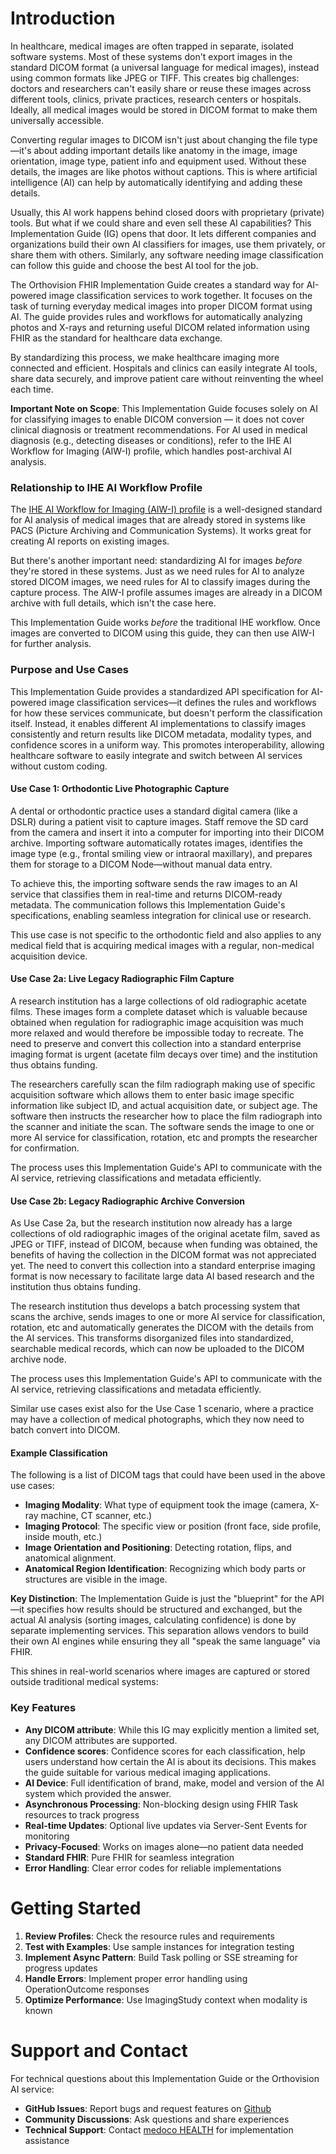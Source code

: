 # Introduction

In healthcare, medical images are often trapped in separate, isolated software systems. Most of these systems don't export images in the standard DICOM format (a universal language for medical images), instead using common formats like JPEG or TIFF. This creates big challenges: doctors and researchers can't easily share or reuse these images across different tools, clinics, private practices, research centers or hospitals. Ideally, all medical images would be stored in DICOM format to make them universally accessible.

Converting regular images to DICOM isn't just about changing the file type—it's about adding important details like anatomy in the image, image orientation, image type, patient info and equipment used. Without these details, the images are like photos without captions. This is where artificial intelligence (AI) can help by automatically identifying and adding these details.

Usually, this AI work happens behind closed doors with proprietary (private) tools. But what if we could share and even sell these AI capabilities? This Implementation Guide (IG) opens that door. It lets different companies and organizations build their own AI classifiers for images, use them privately, or share them with others. Similarly, any software needing image classification can follow this guide and choose the best AI tool for the job.

The Orthovision FHIR Implementation Guide creates a standard way for AI-powered image classification services to work together. It focuses on the task of turning everyday medical images into proper DICOM format using AI. The guide provides rules and workflows for automatically analyzing photos and X-rays and returning useful DICOM related information using FHIR as the standard for healthcare data exchange.

By standardizing this process, we make healthcare imaging more connected and efficient. Hospitals and clinics can easily integrate AI tools, share data securely, and improve patient care without reinventing the wheel each time.

**Important Note on Scope**: This Implementation Guide focuses solely on AI for classifying images to enable DICOM conversion — it does not cover clinical diagnosis or treatment recommendations. For AI used in medical diagnosis (e.g., detecting diseases or conditions), refer to the IHE AI Workflow for Imaging (AIW-I) profile, which handles post-archival AI analysis.

### Relationship to IHE AI Workflow Profile

The [IHE AI Workflow for Imaging (AIW-I) profile](https://profiles.ihe.net/RAD/AIW-I/) is a well-designed standard for AI analysis of medical images that are already stored in systems like PACS (Picture Archiving and Communication Systems). It works great for creating AI reports on existing images.

But there's another important need: standardizing AI for images *before* they're stored in these systems. Just as we need rules for AI to analyze stored DICOM images, we need rules for AI to classify images during the capture process. The AIW-I profile assumes images are already in a DICOM archive with full details, which isn't the case here.

This Implementation Guide works *before* the traditional IHE workflow. Once images are converted to DICOM using this guide, they can then use AIW-I for further analysis.

### Purpose and Use Cases

This Implementation Guide provides a standardized API specification for AI-powered image classification services—it defines the rules and workflows for how these services communicate, but doesn't perform the classification itself. Instead, it enables different AI implementations to classify images consistently and return results like DICOM metadata, modality types, and confidence scores in a uniform way. This promotes interoperability, allowing healthcare software to easily integrate and switch between AI services without custom coding.

#### Use Case 1: Orthodontic Live Photographic Capture

A dental or orthodontic practice uses a standard digital camera (like a DSLR) during a patient visit to capture images. Staff remove the SD card from the camera and insert it into a computer for importing into their DICOM archive. Importing software automatically rotates images, identifies the image type (e.g., frontal smiling view or intraoral maxillary), and prepares them for storage to a DICOM Node—without manual data entry.

To achieve this, the importing software sends the raw images to an AI service that classifies them in real-time and returns DICOM-ready metadata. The communication follows this Implementation Guide's specifications, enabling seamless integration for clinical use or research.

This use case is not specific to the orthodontic field and also applies to any medical field that is acquiring medical images with a regular, non-medical acquisition device.

#### Use Case 2a: Live Legacy Radiographic Film Capture 

A research institution has a large collections of old radiographic acetate films. These images form a complete dataset which is valuable because obtained when regulation for radiographic image acquisition was much more relaxed and would therefore be impossible today to recreate. The need to preserve and convert this collection into a standard enterprise imaging format is urgent (acetate film decays over time) and the institution thus obtains funding.

The researchers carefully scan the film radiograph making use of specific acquisition software which allows them to enter basic image specific information like subject ID, and actual acquisition date, or subject age. The software then instructs the researcher how to place the film radiograph into the scanner and initiate the scan. The software sends the image to one or more AI service for classification, rotation, etc and prompts the researcher for confirmation.

The process uses this Implementation Guide's API to communicate with the AI service, retrieving classifications and metadata efficiently. 

#### Use Case 2b: Legacy Radiographic Archive Conversion

As Use Case 2a, but the research institution now already has a large collections of old radiographic images of the original acetate film, saved as JPEG or TIFF, instead of DICOM, because when funding was obtained, the benefits of having the collection in the DICOM format was not appreciated yet. The need to convert this collection into a standard enterprise imaging format is now necessary to facilitate large data AI based research and the institution thus obtains funding.

The research institution thus develops a batch processing system that scans the archive, sends images to one or more  AI service for classification, rotation, etc and automatically generates the DICOM with the details from the AI services. This transforms disorganized files into standardized, searchable medical records, which can now be uploaded to the DICOM archive node.

The process uses this Implementation Guide's API to communicate with the AI service, retrieving classifications and metadata efficiently. 

Similar use cases exist also for the Use Case 1 scenario, where a practice may have a collection of medical photographs, which they now need to batch convert into DICOM.

#### Example Classification 

The following is a list of DICOM tags that could have been used in the above use cases:

- **Imaging Modality**: What type of equipment took the image (camera, X-ray machine, CT scanner, etc.)
- **Imaging Protocol**: The specific view or position (front face, side profile, inside mouth, etc.)
- **Image Orientation and Positioning**: Detecting rotation, flips, and anatomical alignment.
- **Anatomical Region Identification**: Recognizing which body parts or structures are visible in the image.


**Key Distinction**: The Implementation Guide is just the "blueprint" for the API—it specifies how results should be structured and exchanged, but the actual AI analysis (sorting images, calculating confidence) is done by separate implementing services. This separation allows vendors to build their own AI engines while ensuring they all "speak the same language" via FHIR.

This shines in real-world scenarios where images are captured or stored outside traditional medical systems:

  

### Key Features

- **Any DICOM attribute**: While this IG may explicitly mention a limited set, any DICOM attributes are supported.
- **Confidence scores**: Confidence scores for each classification, help users understand how certain the AI is about its decisions. This makes the guide suitable for various medical imaging applications.
- **AI Device**: Full identification of brand, make, model and version of the AI system which provided the answer.
- **Asynchronous Processing**: Non-blocking design using FHIR Task resources to track progress
- **Real-time Updates**: Optional live updates via Server-Sent Events for monitoring
- **Privacy-Focused**: Works on images alone—no patient data needed
- **Standard FHIR**: Pure FHIR for seamless integration
- **Error Handling**: Clear error codes for reliable implementations

# Getting Started

1. **Review Profiles**: Check the resource rules and requirements
2. **Test with Examples**: Use sample instances for integration testing
3. **Implement Async Pattern**: Build Task polling or SSE streaming for progress updates
4. **Handle Errors**: Implement proper error handling using OperationOutcome responses
5. **Optimize Performance**: Use ImagingStudy context when modality is known

# Support and Contact

For technical questions about this Implementation Guide or the Orthovision AI service:

- **GitHub Issues**: Report bugs and request features on [Github](https://github.com/medoco-health/orthovision-ai-ig/issues)
- **Community Discussions**: Ask questions and share experiences  
- **Technical Support**: Contact [medoco HEALTH](https://medoco.health) for implementation assistance
